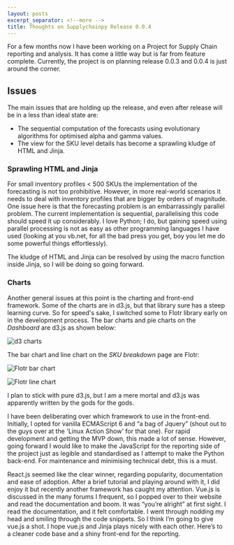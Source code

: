 ```yaml
---
layout: posts
excerpt_separator: <!--more -->
title: Thoughts on Supplychainpy Release 0.0.4
---
```


For a few months now I have been working on a Project for Supply Chain reporting and analysis. It has come a little way but is far from feature complete. Currently, the project is on planning release 0.0.3 and 0.0.4 is just around the corner. <!--more --> 

## Issues
The main issues that are holding up the release, and even after release will be in a less than ideal state are:

- The sequential computation of the forecasts using evolutionary algorithms for optimised alpha and gamma values.
- The view for the SKU level details has become a sprawling kludge of HTML and Jinja. 

### Sprawling HTML and Jinja

For small inventory profiles < 500 SKUs the implementation of the forecasting is not too prohibitive. However, in more real-world scenarios it needs to deal with inventory profiles that are bigger by orders of magnitude. One issue here is that the forecasting problem is an embarrassingly parallel problem. The current implementation is sequential, parallelising this code should speed it up considerably. I love Python; I do, but gaining speed using parallel processing is not as easy as other programming languages I have used (looking at you vb.net, for all the bad press you get, boy you let me do some powerful things effortlessly).

The kludge of HTML and Jinja can be resolved by using the macro function inside Jinja, so I will be doing so going forward. 

### Charts
Another general issues at this point is the charting and front-end framework. Some of the charts are in d3.js, but that library sure has a steep learning curve. So for speed's sake, I switched some to Flotr library early on in the development process. The bar charts and pie charts on the *Dashboard* are d3.js as shown below:

![d3 charts]({{base}}/assets/d3.jpg "d3 charts")

The bar chart and line chart on the *SKU breakdown* page are Flotr:

![Flotr bar chart]({{base}}/assets/bar_chart.jpg "flotr bar chart")

![Flotr line chart]({{base}}/assets/line_chart.jpg "flotr line chart")
 
I plan to stick with pure d3.js, but I am a mere mortal and d3.js was apparently written by the gods for the gods. 

I have been deliberating over which framework to use in the front-end. Initially, I opted for vanilla ECMAScript 6 and “a bag of Jquery” (shout out to the guys over at the 'Linux Action Show' for that one). For rapid development and getting the MVP down, this made a lot of sense. However, going forward I would like to make the JavaScript for the reporting side of the project just as legible and standardised as I attempt to make the Python back-end.<!--more --> For maintenance and minimising technical debt, this is a must. 

React.js seemed like the clear winner, regarding popularity, documentation and ease of adoption. After a brief tutorial and playing around with it, I did enjoy it but recently another framework has caught my attention. Vue.js is discussed in the many forums I frequent, so I popped over to their website and read the documentation and boom. It was “you’re alright” at first sight. I read the documentation, and it felt comfortable. I went through nodding my head and smiling through the code snippets. So I think I’m going to give vue.js a shot. I hope vue.js and Jinja plays nicely with each other. Here’s to a cleaner code base and a shiny front-end for the reporting.
